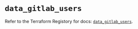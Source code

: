 # `data_gitlab_users`

Refer to the Terraform Registory for docs: [`data_gitlab_users`](https://registry.terraform.io/providers/gitlabhq/gitlab/16.6.0/docs/data-sources/users).
